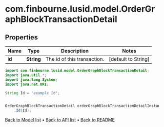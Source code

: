 # com.finbourne.lusid.model.OrderGraphBlockTransactionDetail

## Properties

Name | Type | Description | Notes
------------ | ------------- | ------------- | -------------
**id** | **String** | The id of this transaction. | [default to String]

```java
import com.finbourne.lusid.model.OrderGraphBlockTransactionDetail;
import java.util.*;
import java.lang.System;
import java.net.URI;

String Id = "example Id";


OrderGraphBlockTransactionDetail orderGraphBlockTransactionDetailInstance = new OrderGraphBlockTransactionDetail()
    .Id(Id);
```


[Back to Model list](../README.md#documentation-for-models) &#8226; [Back to API list](../README.md#documentation-for-api-endpoints) &#8226; [Back to README](../README.md)
